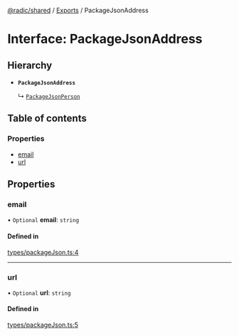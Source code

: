 [@radic/shared](../README.md) / [Exports](../modules.md) / PackageJsonAddress

# Interface: PackageJsonAddress

## Hierarchy

- **`PackageJsonAddress`**

  ↳ [`PackageJsonPerson`](PackageJsonPerson.md)

## Table of contents

### Properties

- [email](PackageJsonAddress.md#email)
- [url](PackageJsonAddress.md#url)

## Properties

### email

• `Optional` **email**: `string`

#### Defined in

[types/packageJson.ts:4](https://github.com/robinradic/npm-console/blob/27e41ef/packages/shared/src/types/packageJson.ts#L4)

___

### url

• `Optional` **url**: `string`

#### Defined in

[types/packageJson.ts:5](https://github.com/robinradic/npm-console/blob/27e41ef/packages/shared/src/types/packageJson.ts#L5)
